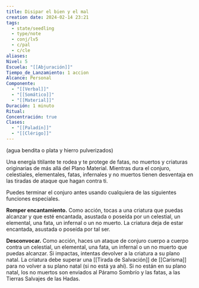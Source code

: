 ```yaml
---
title: Disipar el bien y el mal
creation date: 2024-02-14 23:21
tags:
  - state/seedling
  - type/note
  - conj/lv5
  - c/pal
  - c/cle
aliases: 
Nivel: 5
Escuela: "[[Abjuración]]"
Tiempo_de_Lanzamiento: 1 accion
Alcance: Personal
Componente:
  - "[[Verbal]]"
  - "[[Somático]]"
  - "[[Material]]"
Duración: 1 minuto
Ritual: 
Concentración: true
Clases:
  - "[[Paladín]]"
  - "[[Clérigo]]"
---
```

(agua bendita o plata y hierro pulverizados)

Una energía titilante te rodea y te protege de fatas, no muertos y criaturas originarias de más allá del Plano Material. Mientras dura el conjuro, celestiales, elementales, fatas, infernales y no muertos tienen desventaja en las tiradas de ataque que hagan contra ti.

Puedes terminar el conjuro antes usando cualquiera de las siguientes funciones especiales.

**Romper encantamiento.** Como acción, tocas a una criatura que puedas alcanzar y que esté encantada, asustada o poseída por un celestial, un elemental, una fata, un infernal o un no muerto. La criatura deja de estar encantada, asustada o poseída por tal ser.

**Desconvocar.** Como acción, haces un ataque de conjuro cuerpo a cuerpo contra un celestial, un elemental, una fata, un infernal o un no muerto que puedas alcanzar. Si impactas, intentas devolver a la criatura a su plano natal. La criatura debe superar una [[Tirada de Salvación]] de [[Carisma]] para no volver a su plano natal (si no está ya ahí). Si no están en su plano natal, los no muertos son enviados al Páramo Sombrío y las fatas, a las Tierras Salvajes de las Hadas.
